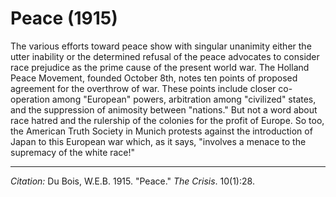 <!--
title:   Peace
author:  Du Bois, W.E.B.
journal: The Crisis
year:    1915
volume:  10
issue:   1
pages:   28
-->
# Peace (1915)

The various efforts toward peace show with singular unanimity either the utter inability or the determined refusal of the peace advocates to consider race prejudice as the prime cause of the present world war. The Holland Peace Movement, founded October 8th, notes ten points of proposed agreement for the overthrow of war. These points include closer co-operation among "European" powers, arbitration among "civilized" states, and the suppression of animosity between "nations." But not a word about race hatred and the rulership of the colonies for the profit of Europe. So too, the American Truth Society in Munich protests against the introduction of Japan to this European war which, as it says, "involves a menace to the supremacy of the white race!"

______
*Citation:* Du Bois, W.E.B. 1915. "Peace." *The Crisis*. 10(1):28.
